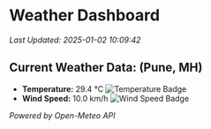 
# Weather Dashboard

_Last Updated: 2025-01-02 10:09:42_

## Current Weather Data: (Pune, MH)
- **Temperature:** 29.4 °C ![Temperature Badge](https://img.shields.io/badge/Temperature-Medium%20Temp-green)
- **Wind Speed:** 10.0 km/h ![Wind Speed Badge](https://img.shields.io/badge/Wind%20Speed-Low%20Wind-blue)

*Powered by Open-Meteo API*
